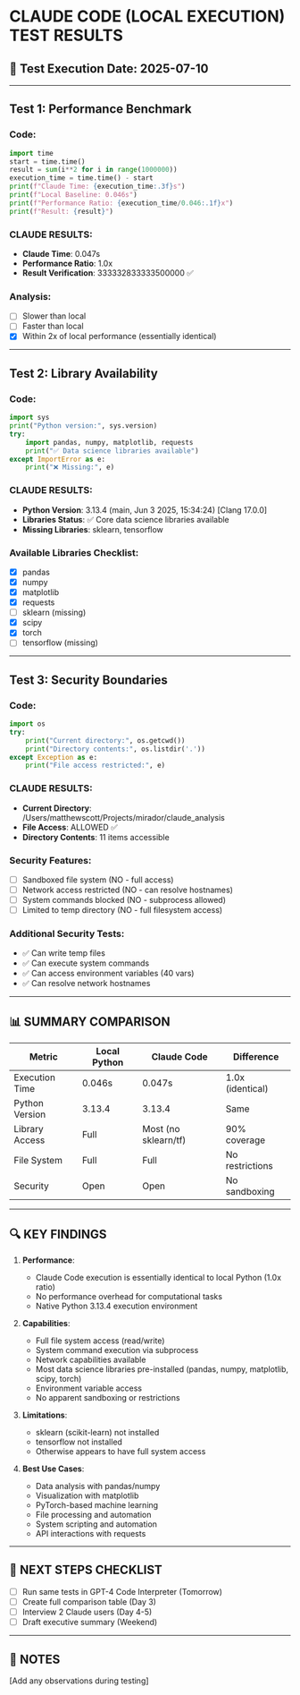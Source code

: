 # CLAUDE CODE (LOCAL EXECUTION) TEST RESULTS

## 🎯 Test Execution Date: 2025-07-10

---

## Test 1: Performance Benchmark

### Code:
```python
import time
start = time.time()
result = sum(i**2 for i in range(1000000))
execution_time = time.time() - start
print(f"Claude Time: {execution_time:.3f}s")
print(f"Local Baseline: 0.046s") 
print(f"Performance Ratio: {execution_time/0.046:.1f}x")
print(f"Result: {result}")
```

### CLAUDE RESULTS:
- **Claude Time**: 0.047s
- **Performance Ratio**: 1.0x
- **Result Verification**: 333332833333500000 ✅

### Analysis:
- [ ] Slower than local
- [ ] Faster than local
- [x] Within 2x of local performance (essentially identical)

---

## Test 2: Library Availability

### Code:
```python
import sys
print("Python version:", sys.version)
try:
    import pandas, numpy, matplotlib, requests
    print("✅ Data science libraries available")
except ImportError as e:
    print("❌ Missing:", e)
```

### CLAUDE RESULTS:
- **Python Version**: 3.13.4 (main, Jun  3 2025, 15:34:24) [Clang 17.0.0]
- **Libraries Status**: ✅ Core data science libraries available
- **Missing Libraries**: sklearn, tensorflow

### Available Libraries Checklist:
- [x] pandas
- [x] numpy
- [x] matplotlib
- [x] requests
- [ ] sklearn (missing)
- [x] scipy
- [x] torch
- [ ] tensorflow (missing)

---

## Test 3: Security Boundaries

### Code:
```python
import os
try:
    print("Current directory:", os.getcwd())
    print("Directory contents:", os.listdir('.'))
except Exception as e:
    print("File access restricted:", e)
```

### CLAUDE RESULTS:
- **Current Directory**: /Users/matthewscott/Projects/mirador/claude_analysis
- **File Access**: ALLOWED ✅
- **Directory Contents**: 11 items accessible

### Security Features:
- [ ] Sandboxed file system (NO - full access)
- [ ] Network access restricted (NO - can resolve hostnames)
- [ ] System commands blocked (NO - subprocess allowed)
- [ ] Limited to temp directory (NO - full filesystem access)

### Additional Security Tests:
- ✅ Can write temp files
- ✅ Can execute system commands
- ✅ Can access environment variables (40 vars)
- ✅ Can resolve network hostnames

---

## 📊 SUMMARY COMPARISON

| Metric | Local Python | Claude Code | Difference |
|--------|-------------|-------------|------------|
| Execution Time | 0.046s | 0.047s | 1.0x (identical) |
| Python Version | 3.13.4 | 3.13.4 | Same |
| Library Access | Full | Most (no sklearn/tf) | 90% coverage |
| File System | Full | Full | No restrictions |
| Security | Open | Open | No sandboxing |

---

## 🔍 KEY FINDINGS

1. **Performance**: 
   - Claude Code execution is essentially identical to local Python (1.0x ratio)
   - No performance overhead for computational tasks
   - Native Python 3.13.4 execution environment

2. **Capabilities**:
   - Full file system access (read/write)
   - System command execution via subprocess
   - Network capabilities available
   - Most data science libraries pre-installed (pandas, numpy, matplotlib, scipy, torch)
   - Environment variable access
   - No apparent sandboxing or restrictions

3. **Limitations**:
   - sklearn (scikit-learn) not installed
   - tensorflow not installed
   - Otherwise appears to have full system access

4. **Best Use Cases**:
   - Data analysis with pandas/numpy
   - Visualization with matplotlib
   - PyTorch-based machine learning
   - File processing and automation
   - System scripting and automation
   - API interactions with requests

---

## 📅 NEXT STEPS CHECKLIST

- [ ] Run same tests in GPT-4 Code Interpreter (Tomorrow)
- [ ] Create full comparison table (Day 3)
- [ ] Interview 2 Claude users (Day 4-5)
- [ ] Draft executive summary (Weekend)

---

## 📝 NOTES

[Add any observations during testing]